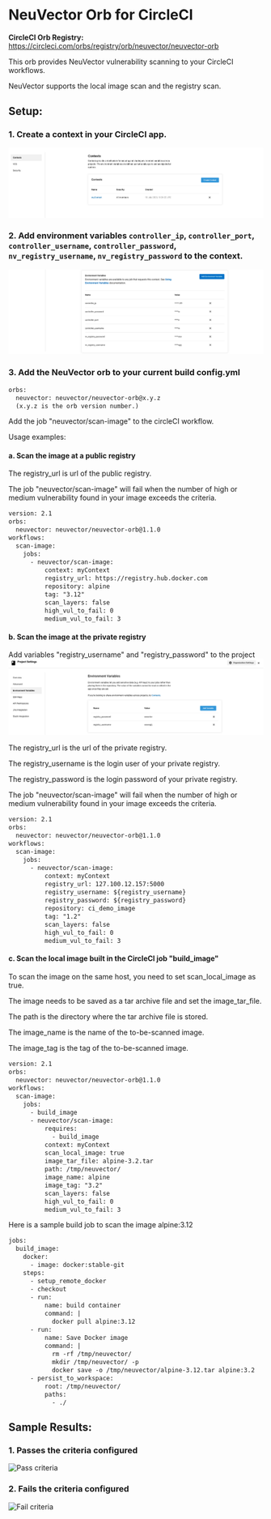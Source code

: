# NeuVector Orb for CircleCI
**CircleCI Orb Registry:** https://circleci.com/orbs/registry/orb/neuvector/neuvector-orb

This orb provides NeuVector vulnerability scanning to your CircleCI workflows.

NeuVector supports the local image scan and the registry scan.

## Setup:

### 1. Create a context in your CircleCI app.

![Set context](images/context.png?raw=true)

### 2. Add environment variables `controller_ip`, `controller_port`, `controller_username`, `controller_password`, `nv_registry_username`, `nv_registry_password` to the context.

![Set env](images/env.png?raw=true)

### 3. Add the NeuVector orb to your current build config.yml

```
orbs:
  neuvector: neuvector/neuvector-orb@x.y.z
  (x.y.z is the orb version number.)
```

Add the job "neuvector/scan-image" to the circleCI workflow.

Usage examples:

#### a. Scan the image at a public registry

The registry_url is url of the public registry.

The job "neuvector/scan-image" will fail when the number of high or medium vulnerability found in your image exceeds the criteria.

```
version: 2.1
orbs:
  neuvector: neuvector/neuvector-orb@1.1.0
workflows:
  scan-image:
    jobs:
      - neuvector/scan-image:
          context: myContext
          registry_url: https://registry.hub.docker.com
          repository: alpine
          tag: "3.12"
          scan_layers: false
          high_vul_to_fail: 0
          medium_vul_to_fail: 3
```

#### b. Scan the image at the private registry

Add variables "registry_username" and "registry_password" to the project
![Set env](images/env2.png?raw=true)

The registry_url is the url of the private registry.

The registry_username is the login user of your private registry.

The registry_password is the login password of your private registry.

The job "neuvector/scan-image" will fail when the number of high or medium vulnerability found in your image exceeds the criteria.

```
version: 2.1
orbs:
  neuvector: neuvector/neuvector-orb@1.1.0
workflows:
  scan-image:
    jobs:
      - neuvector/scan-image:
          context: myContext
          registry_url: 127.100.12.157:5000
          registry_username: ${registry_username}
          registry_password: ${registry_password}
          repository: ci_demo_image
          tag: "1.2"
          scan_layers: false
          high_vul_to_fail: 0
          medium_vul_to_fail: 3
```

#### c. Scan the local image built in the CircleCI job "build_image"

To scan the image on the same host, you need to set scan_local_image as true.

The image needs to be saved as a tar archive file and set the image_tar_file.

The path is the directory where the tar archive file is stored.

The image_name is the name of the to-be-scanned image.

The image_tag is the tag of the to-be-scanned image.

```
version: 2.1
orbs:
  neuvector: neuvector/neuvector-orb@1.1.0
workflows:
  scan-image:
    jobs:
      - build_image
      - neuvector/scan-image:
          requires:
            - build_image
          context: myContext
          scan_local_image: true
          image_tar_file: alpine-3.2.tar
          path: /tmp/neuvector/
          image_name: alpine
          image_tag: "3.2"
          scan_layers: false
          high_vul_to_fail: 0
          medium_vul_to_fail: 3
```

Here is a sample build job to scan the image alpine:3.12

```
jobs:
  build_image:
    docker:
      - image: docker:stable-git
    steps:
      - setup_remote_docker
      - checkout
      - run:
          name: build container
          command: |
            docker pull alpine:3.12
      - run:
          name: Save Docker image
          command: |
            rm -rf /tmp/neuvector/
            mkdir /tmp/neuvector/ -p
            docker save -o /tmp/neuvector/alpine-3.12.tar alpine:3.2
      - persist_to_workspace:
          root: /tmp/neuvector/
          paths:
            - ./
```

## Sample Results:

### 1. Passes the criteria configured

![Pass criteria](images/pass.png?raw=true)

### 2. Fails the criteria configured

![Fail criteria](images/fail.png?raw=true)

